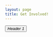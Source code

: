```yaml
---
layout: page
title: Get Involved!
---
```


<head>
  <link rel="stylesheet" href="/assets/css/beautifuljekyll.css">
</head>

<div class="collapsible">
  <button class="collapsible-button collapsed"><i class="fas">Header 1</button>
  <div class="collapsible-content" style="display: none;">
    <p>Lorem ipsum dolor sit amet, consectetur adipiscing elit. Quisque sollicitudin tincidunt sapien ac dapibus. Fusce lacinia mi sed erat placerat, vitae dignissim erat egestas.</p>
  </div>
</div>

<script>
  document.addEventListener('DOMContentLoaded', function() {
    var buttons = document.getElementsByClassName('collapsible-button');

    for (var i = 0; i < buttons.length; i++) {
      buttons[i].addEventListener('click', function() {
        this.classList.toggle('expanded');
        var content = this.nextElementSibling;

        if (content.style.display === 'block') {
          content.style.display = 'none';
        } else {
          content.style.display = 'block';
        }
      });
    }
  });
</script>